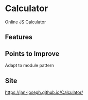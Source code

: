 # Calculator
Online JS Calculator

Features
--------------------

Points to Improve
--------------------
Adapt to module pattern

Site
--------------------
https://jan-joseph.github.io/Calculator/
